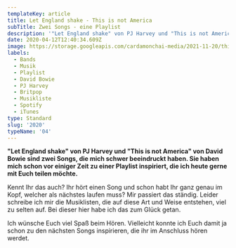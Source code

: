 ```yaml
---
templateKey: article
title: Let England shake - This is not America
subTitle: Zwei Songs - eine Playlist
description: '"Let England shake" von PJ Harvey und "This is not America" von David Bowie sind zwei Songs, die mich schwer beeindruckt haben. Sie haben mich schon vor einiger Zeit zu einer Playlist inspiriert, die ich heute gerne mit Euch teilen möchte.'
date: 2020-04-12T12:40:34.609Z
image: https://storage.googleapis.com/cardamonchai-media/2021-11-20/this-is-not-america-let-england-shake-jpg-imagine-f8f8f8_9d9998_1024_768/640.webp
labels:
  - Bands
  - Musik
  - Playlist
  - David Bowie
  - PJ Harvey
  - Britpop
  - Musikliste
  - Spotify
  - iTunes
type: Standard
slug: '2020'
typeName: '04'
---
```


**"Let England shake" von PJ Harvey und "This is not America" von David Bowie sind zwei Songs, die mich schwer beeindruckt haben. Sie haben mich schon vor einiger Zeit zu einer Playlist inspiriert, die ich heute gerne mit Euch teilen möchte.**

Kennt Ihr das auch? Ihr hört einen Song und schon habt Ihr ganz genau im Kopf, welcher als nächstes laufen muss? Mir passiert das ständig. Leider schreibe ich mir die Musiklisten, die auf diese Art und Weise entstehen, viel zu selten auf. Bei dieser hier habe ich das zum Glück getan.

Ich wünsche Euch viel Spaß beim Hören. Vielleicht konnte ich Euch damit ja schon zu den nächsten Songs inspirieren, die ihr im Anschluss hören werdet.

<Playlist
  spotify="2gG0GNALKrYwbNhkxx8Q3R"
  itunes="let-england-shake-this-is-not-america/pl.u-krLLtv3dBdD"
/>
